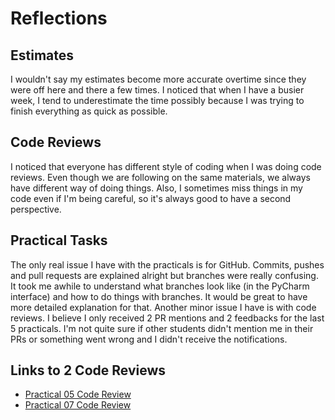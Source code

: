 # Reflections

## Estimates

I wouldn't say my estimates become more accurate overtime since they were off here and there a few
times. I noticed that when I have a busier week, I tend to underestimate the time possibly because
I was trying to finish everything as quick as possible. 

## Code Reviews

I noticed that everyone has different style of coding when I was doing code reviews. Even though 
we are following on the same materials, we always have different way of doing things. Also, I 
sometimes miss things in my code even if I'm being careful, so it's always good to have a second
perspective.

## Practical Tasks

The only real issue I have with the practicals is for GitHub. Commits, pushes and pull requests 
are explained alright but branches were really confusing. It took me awhile to understand what
branches look like (in the PyCharm interface) and how to do things with branches. It would be
great to have more detailed explanation for that. Another minor issue I have is with code reviews.
I believe I only received 2 PR mentions and 2 feedbacks for the last 5 practicals. I'm not quite 
sure if other students didn't mention me in their PRs or something went wrong and I didn't receive
the notifications.

## Links to 2 Code Reviews

- [Practical 05 Code Review](https://github.com/1428-wsx-f1/cp1404-practicals/pull/2#event-10797742666)
- [Practical 07 Code Review](https://github.com/JJaace/cp1404practicals/commit/fe9271566bed06dc27f6394584ffc42d46e45608)
